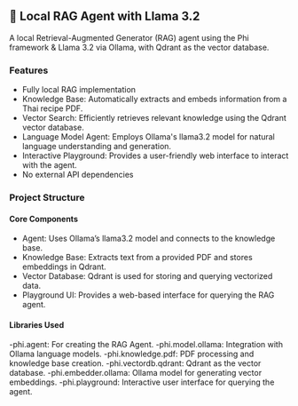 ## 🦙 Local RAG Agent with Llama 3.2
A local Retrieval-Augmented Generator (RAG) agent using the Phi framework & Llama 3.2 via Ollama, with Qdrant as the vector database.

### Features
- Fully local RAG implementation
- Knowledge Base: Automatically extracts and embeds information from a Thai recipe PDF.
- Vector Search: Efficiently retrieves relevant knowledge using the Qdrant vector database.
- Language Model Agent: Employs Ollama's llama3.2 model for natural language understanding and generation.
- Interactive Playground: Provides a user-friendly web interface to interact with the agent.
- No external API dependencies

### Project Structure

#### Core Components
- Agent: Uses Ollama’s llama3.2 model and connects to the knowledge base.
- Knowledge Base: Extracts text from a provided PDF and stores embeddings in Qdrant.
- Vector Database: Qdrant is used for storing and querying vectorized data.
- Playground UI: Provides a web-based interface for querying the RAG agent.

#### Libraries Used
-phi.agent: For creating the RAG Agent.
-phi.model.ollama: Integration with Ollama language models.
-phi.knowledge.pdf: PDF processing and knowledge base creation.
-phi.vectordb.qdrant: Qdrant as the vector database.
-phi.embedder.ollama: Ollama model for generating vector embeddings.
-phi.playground: Interactive user interface for querying the agent.
